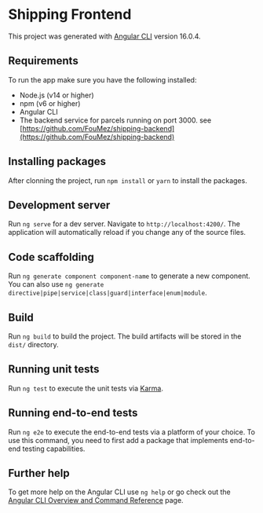 # Shipping Frontend

This project was generated with [Angular CLI](https://github.com/angular/angular-cli) version 16.0.4.

## Requirements

To run the app make sure you have the following installed:

- Node.js (v14 or higher)
- npm (v6 or higher)
- Angular CLI
- The backend service for parcels running on port 3000. see [https://github.com/FouMez/shipping-backend](https://github.com/FouMez/shipping-backend)

## Installing packages

After clonning the project, run `npm install` or `yarn` to install the packages.

## Development server

Run `ng serve` for a dev server. Navigate to `http://localhost:4200/`. The application will automatically reload if you change any of the source files.

## Code scaffolding

Run `ng generate component component-name` to generate a new component. You can also use `ng generate directive|pipe|service|class|guard|interface|enum|module`.

## Build

Run `ng build` to build the project. The build artifacts will be stored in the `dist/` directory.

## Running unit tests

Run `ng test` to execute the unit tests via [Karma](https://karma-runner.github.io).

## Running end-to-end tests

Run `ng e2e` to execute the end-to-end tests via a platform of your choice. To use this command, you need to first add a package that implements end-to-end testing capabilities.

## Further help

To get more help on the Angular CLI use `ng help` or go check out the [Angular CLI Overview and Command Reference](https://angular.io/cli) page.
